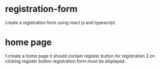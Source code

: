 # registration-form
create a registration form using react js and typescript

# home page
1.create a home page it should contain register button for registration
2.on clicking register button registration form must be displayed.

